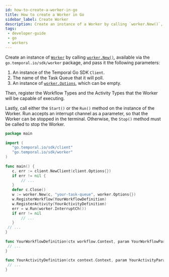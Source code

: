 ```yaml
---
id: how-to-create-a-worker-in-go
title: How to create a Worker in Go
sidebar_label: Create Worker
description: Create an instance of a Worker by calling `worker.New()`, available via the `go.temporal.io/sdk/worker` package.
tags:
 - developer-guide
 - go
 - workers
---
```

 
Create an instance of [`Worker`](https://pkg.go.dev/go.temporal.io/sdk/worker#Worker) by calling [`worker.New()`](https://pkg.go.dev/go.temporal.io/sdk/worker#New), available via the `go.temporal.io/sdk/worker` package, and pass it the following parameters:
 
1. An instance of the Temporal Go SDK `Client`.
2. The name of the Task Queue that it will poll.
3. An instance of [`worker.Options`](/go/how-to-set-workeroptions-in-go), which can be empty.
 
Then, register the Workflow Types and the Activity Types that the Worker will be capable of executing.
 
Lastly, call either the `Start()` or the `Run()` method on the instance of the Worker.
Run accepts an interrupt channel as a parameter, so that the Worker can be stopped in the terminal.
Otherwise, the `Stop()` method must be called to stop the Worker.
 
```go
package main
 
import (
   "go.temporal.io/sdk/client"
   "go.temporal.io/sdk/worker"
)
 
func main() {
   c, err := client.NewClient(client.Options{})
   if err != nil {
       // ...
   }
   defer c.Close()
   w := worker.New(c, "your-task-queue", worker.Options{})
   w.RegisterWorkflow(YourWorkflowDefinition)
   w.RegisterActivity(YourActivityDefinition)
   err = w.Run(worker.InterruptCh())
   if err != nil
       // ...
   }
 // ...
}
 
func YourWorkflowDefinition(ctx workflow.Context, param YourWorkflowParam) (YourWorkflowResponse, error) {
 // ...
}
 
func YourActivityDefinition(ctx context.Context, param YourActivityParam) (YourActivityResponse, error) {
 // ...
}
```
